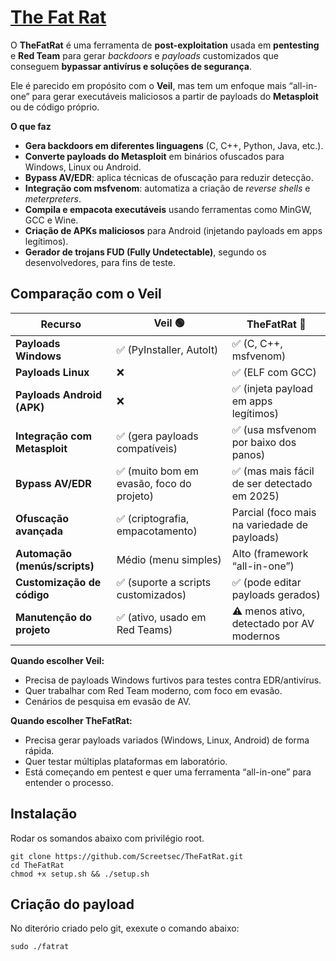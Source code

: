 # [The Fat Rat](https://github.com/screetsec/TheFatRat)

O **TheFatRat** é uma ferramenta de **post-exploitation** usada em **pentesting** e **Red Team** para gerar *backdoors* e *payloads* customizados que conseguem **bypassar antivírus e soluções de segurança**.

Ele é parecido em propósito com o **Veil**, mas tem um enfoque mais “all-in-one” para gerar executáveis maliciosos a partir de payloads do **Metasploit** ou de código próprio.

**O que faz**
* **Gera backdoors em diferentes linguagens** (C, C++, Python, Java, etc.).
* **Converte payloads do Metasploit** em binários ofuscados para Windows, Linux ou Android.
* **Bypass AV/EDR**: aplica técnicas de ofuscação para reduzir detecção.
* **Integração com msfvenom**: automatiza a criação de *reverse shells* e *meterpreters*.
* **Compila e empacota executáveis** usando ferramentas como MinGW, GCC e Wine.
* **Criação de APKs maliciosos** para Android (injetando payloads em apps legítimos).
* **Gerador de trojans FUD (Fully Undetectable)**, segundo os desenvolvedores, para fins de teste.

## Comparação com o Veil

| Recurso                       | **Veil** 🟢                              | **TheFatRat** 🔴                             |
| ----------------------------- | ---------------------------------------- | -------------------------------------------- |
| **Payloads Windows**          | ✅ (PyInstaller, AutoIt)                  | ✅ (C, C++, msfvenom)                         |
| **Payloads Linux**            | ❌                                        | ✅ (ELF com GCC)                              |
| **Payloads Android (APK)**    | ❌                                        | ✅ (injeta payload em apps legítimos)         |
| **Integração com Metasploit** | ✅ (gera payloads compatíveis)            | ✅ (usa msfvenom por baixo dos panos)         |
| **Bypass AV/EDR**             | ✅ (muito bom em evasão, foco do projeto) | ✅ (mas mais fácil de ser detectado em 2025)  |
| **Ofuscação avançada**        | ✅ (criptografia, empacotamento)          | Parcial (foco mais na variedade de payloads) |
| **Automação (menús/scripts)** | Médio (menu simples)                     | Alto (framework “all-in-one”)                |
| **Customização de código**    | ✅ (suporte a scripts customizados)       | ✅ (pode editar payloads gerados)             |
| **Manutenção do projeto**     | ✅ (ativo, usado em Red Teams)            | ⚠️ menos ativo, detectado por AV modernos    |

**Quando escolher Veil:**
* Precisa de payloads Windows furtivos para testes contra EDR/antivírus.
* Quer trabalhar com Red Team moderno, com foco em evasão.
* Cenários de pesquisa em evasão de AV.

**Quando escolher TheFatRat:**
* Precisa gerar payloads variados (Windows, Linux, Android) de forma rápida.
* Quer testar múltiplas plataformas em laboratório.
* Está começando em pentest e quer uma ferramenta “all-in-one” para entender o processo.

## Instalação

Rodar os somandos abaixo com privilégio root.
```
git clone https://github.com/Screetsec/TheFatRat.git
cd TheFatRat
chmod +x setup.sh && ./setup.sh
```
## Criação do payload

No diterório criado pelo git, exexute o comando abaixo:

`sudo ./fatrat`


